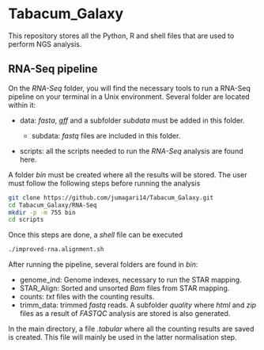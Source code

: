 Tabacum_Galaxy
==============
This repository stores all the Python, R and shell files that are used to perform NGS analysis.

## RNA-Seq pipeline
On the _RNA-Seq_ folder, you will find the necessary tools to run a RNA-Seq pipeline on your terminal in a Unix environment. Several folder are located within it: 
* data: _fasta_, _gff_ and a subfolder _subdata_ must be added in this folder. 

   * subdata: _fastq_ files are included in this folder. 
   
* scripts: all the scripts needed to run the _RNA-Seq_ analysis are found here. 

A folder _bin_ must be created where all the results will be stored. 
The user must follow the following steps before running the analysis 
```bash 
git clone https://github.com/jumagari14/Tabacum_Galaxy.git
cd Tabacum_Galaxy/RNA-Seq
mkdir -p -m 755 bin
cd scripts 
```
Once this steps are done, a _shell_ file can be executed 
```bash
./improved-rna.alignment.sh 
```

After running the pipeline, several folders are found in _bin_: 
* genome_ind: Genome indexes, necessary to run the STAR mapping. 
* STAR_Align: Sorted and unsorted _Bam_ files from STAR mapping.
* counts: _txt_ files with the counting results. 
* trimm_data: trimmed _fastq_ reads. A subfolder _quality_ where _html_ and _zip_ files as a result of _FASTQC_ analysis are stored is also generated. 

In the main directory, a file _.tabular_ where all the counting results are saved is created. This file will mainly be used in the latter normalisation step.  
